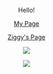 <p align="center">Hello!</p>
<p align="center">
    <a href="https://c0d3-5t3w.github.io/">My Page</a>
</p>
<p align="center">
    <a href="https://c0d3-5t3w.github.io/Ziggy/">Ziggy's Page</a>
</p>
<p align="center">
    <img src="https://github-readme-stats.vercel.app/api/top-langs/?username=C0d3-5t3w&layout=compact&theme=radical"/>
</p>
<p align="center">
    <img src="https://skillicons.dev/icons?i=apple,linux,bash,php,html,sass,js,ts,py,c,go,rust,zig,neovim,raspberrypi"/>
</p>
<!-- <3 -->
